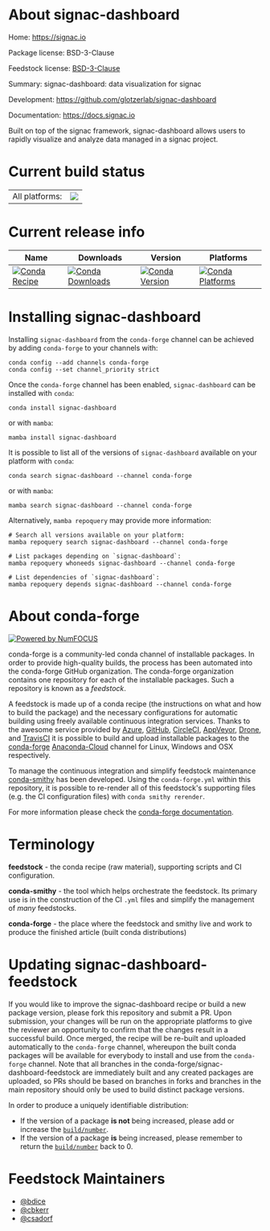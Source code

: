 About signac-dashboard
======================

Home: https://signac.io

Package license: BSD-3-Clause

Feedstock license: [BSD-3-Clause](https://github.com/conda-forge/signac-dashboard-feedstock/blob/main/LICENSE.txt)

Summary: signac-dashboard: data visualization for signac

Development: https://github.com/glotzerlab/signac-dashboard

Documentation: https://docs.signac.io

Built on top of the signac framework, signac-dashboard allows
users to rapidly visualize and analyze data managed in a signac
project.


Current build status
====================


<table><tr><td>All platforms:</td>
    <td>
      <a href="https://dev.azure.com/conda-forge/feedstock-builds/_build/latest?definitionId=1908&branchName=main">
        <img src="https://dev.azure.com/conda-forge/feedstock-builds/_apis/build/status/signac-dashboard-feedstock?branchName=main">
      </a>
    </td>
  </tr>
</table>

Current release info
====================

| Name | Downloads | Version | Platforms |
| --- | --- | --- | --- |
| [![Conda Recipe](https://img.shields.io/badge/recipe-signac--dashboard-green.svg)](https://anaconda.org/conda-forge/signac-dashboard) | [![Conda Downloads](https://img.shields.io/conda/dn/conda-forge/signac-dashboard.svg)](https://anaconda.org/conda-forge/signac-dashboard) | [![Conda Version](https://img.shields.io/conda/vn/conda-forge/signac-dashboard.svg)](https://anaconda.org/conda-forge/signac-dashboard) | [![Conda Platforms](https://img.shields.io/conda/pn/conda-forge/signac-dashboard.svg)](https://anaconda.org/conda-forge/signac-dashboard) |

Installing signac-dashboard
===========================

Installing `signac-dashboard` from the `conda-forge` channel can be achieved by adding `conda-forge` to your channels with:

```
conda config --add channels conda-forge
conda config --set channel_priority strict
```

Once the `conda-forge` channel has been enabled, `signac-dashboard` can be installed with `conda`:

```
conda install signac-dashboard
```

or with `mamba`:

```
mamba install signac-dashboard
```

It is possible to list all of the versions of `signac-dashboard` available on your platform with `conda`:

```
conda search signac-dashboard --channel conda-forge
```

or with `mamba`:

```
mamba search signac-dashboard --channel conda-forge
```

Alternatively, `mamba repoquery` may provide more information:

```
# Search all versions available on your platform:
mamba repoquery search signac-dashboard --channel conda-forge

# List packages depending on `signac-dashboard`:
mamba repoquery whoneeds signac-dashboard --channel conda-forge

# List dependencies of `signac-dashboard`:
mamba repoquery depends signac-dashboard --channel conda-forge
```


About conda-forge
=================

[![Powered by
NumFOCUS](https://img.shields.io/badge/powered%20by-NumFOCUS-orange.svg?style=flat&colorA=E1523D&colorB=007D8A)](https://numfocus.org)

conda-forge is a community-led conda channel of installable packages.
In order to provide high-quality builds, the process has been automated into the
conda-forge GitHub organization. The conda-forge organization contains one repository
for each of the installable packages. Such a repository is known as a *feedstock*.

A feedstock is made up of a conda recipe (the instructions on what and how to build
the package) and the necessary configurations for automatic building using freely
available continuous integration services. Thanks to the awesome service provided by
[Azure](https://azure.microsoft.com/en-us/services/devops/), [GitHub](https://github.com/),
[CircleCI](https://circleci.com/), [AppVeyor](https://www.appveyor.com/),
[Drone](https://cloud.drone.io/welcome), and [TravisCI](https://travis-ci.com/)
it is possible to build and upload installable packages to the
[conda-forge](https://anaconda.org/conda-forge) [Anaconda-Cloud](https://anaconda.org/)
channel for Linux, Windows and OSX respectively.

To manage the continuous integration and simplify feedstock maintenance
[conda-smithy](https://github.com/conda-forge/conda-smithy) has been developed.
Using the ``conda-forge.yml`` within this repository, it is possible to re-render all of
this feedstock's supporting files (e.g. the CI configuration files) with ``conda smithy rerender``.

For more information please check the [conda-forge documentation](https://conda-forge.org/docs/).

Terminology
===========

**feedstock** - the conda recipe (raw material), supporting scripts and CI configuration.

**conda-smithy** - the tool which helps orchestrate the feedstock.
                   Its primary use is in the construction of the CI ``.yml`` files
                   and simplify the management of *many* feedstocks.

**conda-forge** - the place where the feedstock and smithy live and work to
                  produce the finished article (built conda distributions)


Updating signac-dashboard-feedstock
===================================

If you would like to improve the signac-dashboard recipe or build a new
package version, please fork this repository and submit a PR. Upon submission,
your changes will be run on the appropriate platforms to give the reviewer an
opportunity to confirm that the changes result in a successful build. Once
merged, the recipe will be re-built and uploaded automatically to the
`conda-forge` channel, whereupon the built conda packages will be available for
everybody to install and use from the `conda-forge` channel.
Note that all branches in the conda-forge/signac-dashboard-feedstock are
immediately built and any created packages are uploaded, so PRs should be based
on branches in forks and branches in the main repository should only be used to
build distinct package versions.

In order to produce a uniquely identifiable distribution:
 * If the version of a package **is not** being increased, please add or increase
   the [``build/number``](https://docs.conda.io/projects/conda-build/en/latest/resources/define-metadata.html#build-number-and-string).
 * If the version of a package **is** being increased, please remember to return
   the [``build/number``](https://docs.conda.io/projects/conda-build/en/latest/resources/define-metadata.html#build-number-and-string)
   back to 0.

Feedstock Maintainers
=====================

* [@bdice](https://github.com/bdice/)
* [@cbkerr](https://github.com/cbkerr/)
* [@csadorf](https://github.com/csadorf/)

